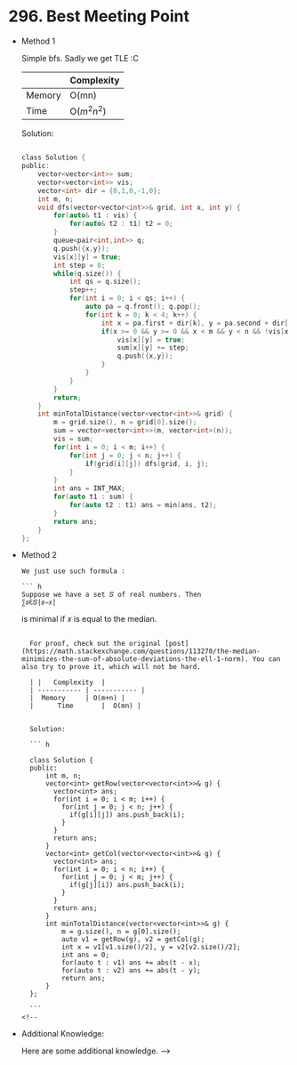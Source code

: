 # 296. Best Meeting Point

- Method 1

  Simple bfs. Sadly we get TLE :C

  |        | Complexity  |
  | ------ | ----------- |
  | Memory | O(mn)       |
  | Time   | O($m^2n^2$) |

  Solution:

  ```h

  class Solution {
  public:
      vector<vector<int>> sum;
      vector<vector<int>> vis;
      vector<int> dir = {0,1,0,-1,0};
      int m, n;
      void dfs(vector<vector<int>>& grid, int x, int y) {
          for(auto& t1 : vis) {
              for(auto& t2 : t1) t2 = 0;
          }
          queue<pair<int,int>> q;
          q.push({x,y});
          vis[x][y] = true;
          int step = 0;
          while(q.size()) {
              int qs = q.size();
              step++;
              for(int i = 0; i < qs; i++) {
                  auto pa = q.front(); q.pop();
                  for(int k = 0; k < 4; k++) {
                      int x = pa.first + dir[k], y = pa.second + dir[k+1];
                      if(x >= 0 && y >= 0 && x < m && y < n && !vis[x][y]) {
                          vis[x][y] = true;
                          sum[x][y] += step;
                          q.push({x,y});
                      }
                  }
              }
          }
          return;
      }
      int minTotalDistance(vector<vector<int>>& grid) {
          m = grid.size(), n = grid[0].size();
          sum = vector<vector<int>>(m, vector<int>(n));
          vis = sum;
          for(int i = 0; i < m; i++) {
              for(int j = 0; j < n; j++) {
                  if(grid[i][j]) dfs(grid, i, j);
              }
          }
          int ans = INT_MAX;
          for(auto t1 : sum) {
              for(auto t2 : t1) ans = min(ans, t2);
          }
          return ans;
      }
  };

  ```

- Method 2

      We just use such formula :

      ``` h
      Suppose we have a set 𝑆 of real numbers. Then
      ∑𝑠∈𝑆|𝑠−𝑥|

  is minimal if 𝑥 is equal to the median.

  ````

    For proof, check out the original [post](https://math.stackexchange.com/questions/113270/the-median-minimizes-the-sum-of-absolute-deviations-the-ell-1-norm). You can also try to prove it, which will not be hard.

    | |   Complexity  |
    | ----------- | ----------- |
    |  Memory     | O(m+n) |
    |      Time       |  O(mn) |


    Solution:

    ``` h

    class Solution {
    public:
        int m, n;
        vector<int> getRow(vector<vector<int>>& g) {
          vector<int> ans;
          for(int i = 0; i < m; i++) {
            for(int j = 0; j < n; j++) {
              if(g[i][j]) ans.push_back(i);
            }
          }
          return ans;
        }
        vector<int> getCol(vector<vector<int>>& g) {
          vector<int> ans;
          for(int i = 0; i < n; i++) {
            for(int j = 0; j < m; j++) {
              if(g[j][i]) ans.push_back(i);
            }
          }
          return ans;
        }
        int minTotalDistance(vector<vector<int>>& g) {
            m = g.size(), n = g[0].size();
            auto v1 = getRow(g), v2 = getCol(g);
            int x = v1[v1.size()/2], y = v2[v2.size()/2];
            int ans = 0;
            for(auto t : v1) ans += abs(t - x);
            for(auto t : v2) ans += abs(t - y);
            return ans;
        }
    };

    ```
  <!--
  ````

- Additional Knowledge:

  Here are some additional knowledge. -->

<br>
